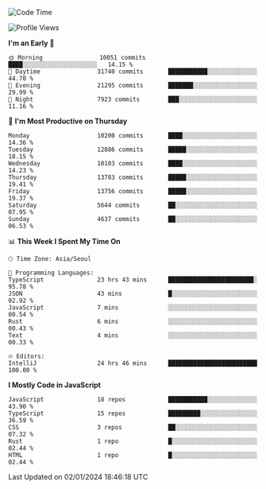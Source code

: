 <!--START_SECTION:waka-->
![Code Time](http://img.shields.io/badge/Code%20Time-5%2C442%20hrs%2041%20mins-blue)

![Profile Views](http://img.shields.io/badge/Profile%20Views-0-blue)

**I'm an Early 🐤** 

```text
🌞 Morning                10051 commits       ████░░░░░░░░░░░░░░░░░░░░░   14.15 % 
🌆 Daytime                31740 commits       ███████████░░░░░░░░░░░░░░   44.70 % 
🌃 Evening                21295 commits       ███████░░░░░░░░░░░░░░░░░░   29.99 % 
🌙 Night                  7923 commits        ███░░░░░░░░░░░░░░░░░░░░░░   11.16 % 
```
📅 **I'm Most Productive on Thursday** 

```text
Monday                   10200 commits       ████░░░░░░░░░░░░░░░░░░░░░   14.36 % 
Tuesday                  12886 commits       █████░░░░░░░░░░░░░░░░░░░░   18.15 % 
Wednesday                10103 commits       ████░░░░░░░░░░░░░░░░░░░░░   14.23 % 
Thursday                 13783 commits       █████░░░░░░░░░░░░░░░░░░░░   19.41 % 
Friday                   13756 commits       █████░░░░░░░░░░░░░░░░░░░░   19.37 % 
Saturday                 5644 commits        ██░░░░░░░░░░░░░░░░░░░░░░░   07.95 % 
Sunday                   4637 commits        ██░░░░░░░░░░░░░░░░░░░░░░░   06.53 % 
```


📊 **This Week I Spent My Time On** 

```text
🕑︎ Time Zone: Asia/Seoul

💬 Programming Languages: 
TypeScript               23 hrs 43 mins      ████████████████████████░   95.78 % 
JSON                     43 mins             █░░░░░░░░░░░░░░░░░░░░░░░░   02.92 % 
JavaScript               7 mins              ░░░░░░░░░░░░░░░░░░░░░░░░░   00.54 % 
Rust                     6 mins              ░░░░░░░░░░░░░░░░░░░░░░░░░   00.43 % 
Text                     4 mins              ░░░░░░░░░░░░░░░░░░░░░░░░░   00.33 % 

🔥 Editors: 
IntelliJ                 24 hrs 46 mins      █████████████████████████   100.00 % 
```

**I Mostly Code in JavaScript** 

```text
JavaScript               18 repos            ███████████░░░░░░░░░░░░░░   43.90 % 
TypeScript               15 repos            █████████░░░░░░░░░░░░░░░░   36.59 % 
CSS                      3 repos             ██░░░░░░░░░░░░░░░░░░░░░░░   07.32 % 
Rust                     1 repo              █░░░░░░░░░░░░░░░░░░░░░░░░   02.44 % 
HTML                     1 repo              █░░░░░░░░░░░░░░░░░░░░░░░░   02.44 % 
```




 Last Updated on 02/01/2024 18:46:18 UTC
<!--END_SECTION:waka-->

